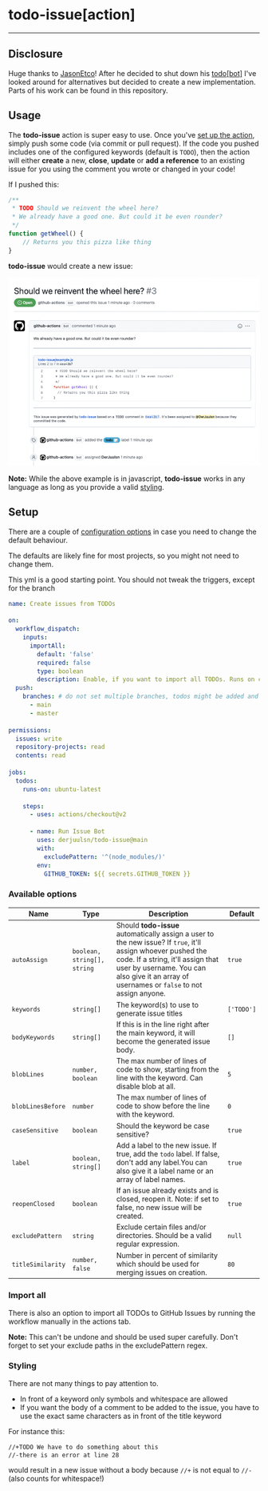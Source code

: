 # todo-issue[action]

---

## Disclosure

Huge thanks to [JasonEtco](https://github.com/JasonEtco)! After he decided to shut down
his [todo[bot]](https://todo.jasonet.co/) I've looked around for alternatives but decided to create a new
implementation. Parts of his work can be found in this repository.

## Usage

The **todo-issue** action is super easy to use. Once you've [set up the action](#setup), simply push some code (via
commit or pull request). If the code you pushed includes one of the configured keywords (default is `TODO`), then the
action will either
**create** a new, **close**, **update** or **add a reference** to an existing issue for you using the comment you wrote
or changed in your code!

If I pushed this:

```js
/**
 * TODO Should we reinvent the wheel here?
 * We already have a good one. But could it be even rounder?
 */
function getWheel() {
    // Returns you this pizza like thing
}
```

**todo-issue** would create a new issue:

![todo-issue](./.github/preview.png)

**Note:** While the above example is in javascript, **todo-issue** works in any language as long as you provide a
valid [styling](#Styling).

## Setup

There are a couple of [configuration options](#available-options) in case you need to change the default behaviour.

The defaults are likely fine for most projects, so you might not need to change them.

This yml is a good starting point. You should not tweak the triggers, except for the branch

```yml
name: Create issues from TODOs

on:
  workflow_dispatch:
    inputs:
      importAll:
        default: 'false'
        required: false
        type: boolean
        description: Enable, if you want to import all TODOs. Runs on checked out branch! Only use if you're sure what you are doing.
  push:
    branches: # do not set multiple branches, todos might be added and then get referenced by themselves in case of a merge
      - main
      - master

permissions:
  issues: write
  repository-projects: read
  contents: read

jobs:
  todos:
    runs-on: ubuntu-latest

    steps:
      - uses: actions/checkout@v2

      - name: Run Issue Bot
        uses: derjuulsn/todo-issue@main
        with:
          excludePattern: '^(node_modules/)'
        env:
          GITHUB_TOKEN: ${{ secrets.GITHUB_TOKEN }}
```

### Available options

| Name              | Type                        | Description                                                                                                                                                                                                                                       | Default    |
|-------------------|-----------------------------|---------------------------------------------------------------------------------------------------------------------------------------------------------------------------------------------------------------------------------------------------|------------|
| `autoAssign`      | `boolean, string[], string` | Should **todo-issue** automatically assign a user to the new issue? If `true`, it'll assign whoever pushed the code. If a string, it'll assign that user by username. You can also give it an array of usernames or `false` to not assign anyone. | `true`     |
| `keywords`        | `string[]`                  | The keyword(s) to use to generate issue titles                                                                                                                                                                                                    | `['TODO']` |
| `bodyKeywords`    | `string[]`                  | If this is in the line right after the main keyword, it will become the generated issue body.                                                                                                                                                     | `[]`       |
| `blobLines`       | `number, boolean`           | The max number of lines of code to show, starting from the line with the keyword. Can disable blob at all.                                                                                                                                        | `5`        |
| `blobLinesBefore` | `number`                    | The max number of lines of code to show before the line with the keyword.                                                                                                                                                                         | `0`        |
| `caseSensitive`   | `boolean`                   | Should the keyword be case sensitive?                                                                                                                                                                                                             | `true`     |
| `label`           | `boolean, string[]`         | Add a label to the new issue. If true, add the `todo` label. If false, don't add any label.You can also give it a label name or an array of label names.                                                                                          | `true`     |
| `reopenClosed`    | `boolean`                   | If an issue already exists and is closed, reopen it. Note: if set to false, no new issue will be created.                                                                                                                                         | `true`     |
| `excludePattern`  | `string`                    | Exclude certain files and/or directories. Should be a valid regular expression.                                                                                                                                                                   | `null`     |
| `titleSimilarity` | `number, false`             | Number in percent of similarity which should be used for merging issues on creation.                                                                                                                                                              | `80`       |

### Import all

There is also an option to import all TODOs to GitHub Issues by running the workflow manually in the actions tab.

**Note:** This can't be undone and should be used super carefully. Don't forget to set your exclude paths in the
excludePattern regex.

### Styling

There are not many things to pay attention to.

- In front of a keyword only symbols and whitespace are allowed
- If you want the body of a comment to be added to the issue, you have to use the exact same characters as in front of
  the title keyword

For instance this:

```
//+TODO We have to do something about this
//-there is an error at line 28
```

would result in a new issue without a body because `//+` is not equal to `//-` (also counts for whitespace!)